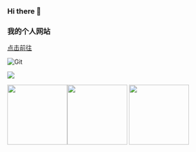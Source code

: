 ### Hi there 👋

<!--
**yangbuyiya/yangbuyiya** is a ✨ _special_ ✨ repository because its `README.md` (this file) appears on your GitHub profile.

Here are some ideas to get you started:

- 🔭 I’m currently working on ...
- 🌱 I’m currently learning ...
- 👯 I’m looking to collaborate on ...
- 🤔 I’m looking for help with ...
- 💬 Ask me about ...
- 📫 How to reach me: ...
- 😄 Pronouns: ...
- ⚡ Fun fact: ...
-->

### 我的个人网站 
<a href="https://yby6.com" target="_blanck" >点击前往</a>

![Git](https://img.shields.io/badge/-Git-F05032?style=flat-square&logo=git&logoColor=white)


![](https://img.shields.io/badge/-%E6%9D%A8%E4%B8%8D%E6%98%93%E5%91%80-yellow)



<img align="" height="137px" src="https://github-readme-stats.vercel.app/api?username=yangbuyiya&hide_title=true&hide_border=true&show_icons=true&include_all_commits=true&line_height=21&bg_color=0,EC6C6C,FFD479,FFFC79,73FA79&theme=graywhite&locale=cn" /><img align="" height="137px" src="https://github-readme-stats.vercel.app/api/top-langs/?username=yangbuyiya&hide_title=true&hide_border=true&layout=compact&bg_color=0,73FA79,73FDFF,D783FF&theme=graywhite&locale=cn" />
<img align="" height="137px" src="https://www.yangbuyi.top/upload/2021/05/logo-8ae334efbd044f83814f25a6183c7acd.png" />

